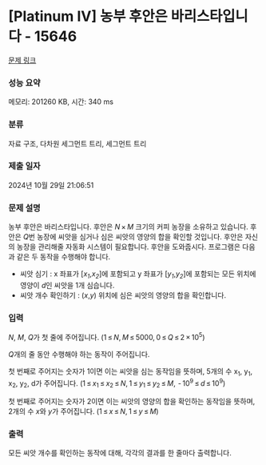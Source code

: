 # [Platinum IV] 농부 후안은 바리스타입니다 - 15646 

[문제 링크](https://www.acmicpc.net/problem/15646) 

### 성능 요약

메모리: 201260 KB, 시간: 340 ms

### 분류

자료 구조, 다차원 세그먼트 트리, 세그먼트 트리

### 제출 일자

2024년 10월 29일 21:06:51

### 문제 설명

<p>농부 후안은 바리스타입니다. 후안은 <i>N</i> × <i>M</i> 크기의 커피 농장을 소유하고 있습니다. 후안은 <em>Q</em>번 농장에 씨앗을 심거나 심은 씨앗의 영양의 합을 확인할 것입니다. 후안은 자신의 농장을 관리해줄 자동화 시스템이 필요합니다. 후안을 도와줍시다. 프로그램은 다음과 같은 두 동작을 수행해야 합니다.</p>

<ul>
	<li>씨앗 심기 : x 좌표가 [<em>x<sub>1</sub></em>,<em>x<sub>2</sub></em>]에 포함되고 y 좌표가 [<em>y<sub>1</sub></em>,<em>y<sub>2</sub></em>]에 포함되는 모든 위치에 영양이 <em>d</em>인 씨앗을 1개 심습니다.</li>
	<li>씨앗 개수 확인하기 : (<em>x</em>,<em>y</em>) 위치에 심은 씨앗의 영양의 합을 확인합니다.</li>
</ul>

### 입력 

 <p><em>N</em>, <em>M</em>, <em>Q</em>가 첫 줄에 주어집니다. (1 ≤ <i>N</i>, <i>M</i> ≤ 5000, 0 ≤ <i>Q</i> ≤ 2 × 10<sup>5</sup>)</p>

<p><em>Q</em>개의 줄 동안 수행해야 하는 동작이 주어집니다.</p>

<p>첫 번째로 주어지는 숫자가 1이면 이는 씨앗을 심는 동작임을 뜻하며, 5개의 수 x<sub>1</sub>, y<sub>1</sub>, x<sub>2</sub>, y<sub>2</sub>, d가 주어집니다. (1 ≤ <i>x</i><sub>1</sub> ≤ <i>x</i><sub>2</sub> ≤ <i>N</i>, 1 ≤ <i>y</i><sub>1</sub> ≤ <i>y</i><sub>2</sub> ≤ <i>M</i>,  - 10<sup>9</sup> ≤ <i>d</i> ≤ 10<sup>9</sup>)</p>

<p>첫 번째로 주어지는 숫자가 2이면 이는 씨앗의 영양의 합을 확인하는 동작임을 뜻하며, 2개의 수 <em>x</em>와 <em>y</em>가 주어집니다. (1 ≤ <i>x</i> ≤ <i>N</i>, 1 ≤ <i>y</i> ≤ <i>M</i>)</p>

### 출력 

 <p>모든 씨앗 개수를 확인하는 동작에 대해, 각각의 결과를 한 줄마다 출력합니다.</p>

